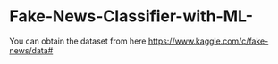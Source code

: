 # Fake-News-Classifier-with-ML-
You can obtain the dataset from here https://www.kaggle.com/c/fake-news/data#
